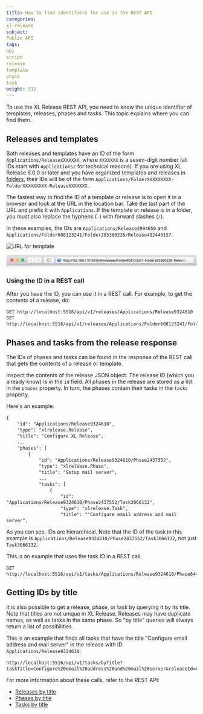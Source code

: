 ```yaml
---
title: How to find identifiers for use in the REST API
categories:
xl-release
subject:
Public API
tags:
api
script
release
template
phase
task
weight: 512
---
```


To use the XL Release REST API, you need to know the unique identifier of templates, releases, phases and tasks. This topic explains where you can find them.

## Releases and templates

Both releases and templates have an ID of the form `Applications/ReleaseXXXXXXX`, where `XXXXXXX` is a seven-digit number (all IDs start with `Applications/` for technical reasons). If you are using XL Release 6.0.0 or later and you have organized templates and releases in [folders](/xl-release/how-to/manage-templates-and-releases-using-folders.html), their IDs will be of the form `Applications/FolderXXXXXXXXX-FolderXXXXXXXXX-ReleaseXXXXXXX`.

The fastest way to find the ID of a template or release is to open it in a browser and look at the URL in the location bar. Take the last part of the URL and prefix it with `Applications`. If the template or release is in a folder, you must also replace the hyphens (`-`) with forward slashes (`/`).

In these examples, the IDs are `Applications/Release2994650` and `Applications/Folder608123241/Folder283360226/Release482440157`.

![URL for template](../images/template-release-id.png)

![URL with folders](../images/template-folders-release-id.png)

### Using the ID in a REST call

After you have the ID, you can use it in a REST call. For example, to get the contents of a release, do:

    GET http://localhost:5516/api/v1/releases/Applications/Release9324610
    GET http://localhost:5516/api/v1/releases/Applications/Folder608123241/Folder283360226/Release482440157

## Phases and tasks from the release response

The IDs of phases and tasks can be found in the response of the REST call that gets the contents of a release or template.

Inspect the contents of the release JSON object. The release ID (which you already know) is in the `id` field. All phases in the release are stored as a list in the `phases` property. In turn, the phases contain their tasks in the `tasks` property.

Here's an example:

    {
        "id": "Applications/Release9324610",
        "type": "xlrelease.Release",
        "title": "Configure XL Release",
        ...
        "phases": [
            {
                "id": "Applications/Release9324610/Phase2437552",
                "type": "xlrelease.Phase",
                "title": "Setup mail server",
                ...
                "tasks": [
                    {
                        "id": "Applications/Release9324610/Phase2437552/Task3066132",
                        "type": "xlrelease.Task",
                        "title": ""Configure email address and mail server",

As you can see, IDs are hierarchical. Note that the ID of the task in this example is `Applications/Release9324610/Phase2437552/Task3066132`, not just `Task3066132`.

This is an example that uses the task ID in a REST call:

    GET http://localhost:5516/api/v1/tasks/Applications/Release9324610/Phase6441318/Task2674539

## Getting IDs by title

It is also possible to get a release, phase, or task by querying it by its title. Note that titles are not unique in XL Release. Releases may have duplicate names, as well as tasks in the same phase. So "by title" queries will always return a list of possibilities.

This is an example that finds all tasks that have the title "Configure email address and mail server" in the release with ID `Applications/Release9324610`:

    http://localhost:5516/api/v1/tasks/byTitle?taskTitle=Configure%20email%20address%20and%20mail%20server&releaseId=Applications/Release9324610

For more information about these calls, refer to the REST API:

* [Releases by title](/xl-release/6.0.x/rest-api/#!/releases/searchReleasesByTitle)
* [Phases by title](/xl-release/6.0.x/rest-api/#!/phases/searchPhasesByTitle)
* [Tasks by title](/xl-release/6.0.x/rest-api/#!/tasks/searchTasksByTitle)
